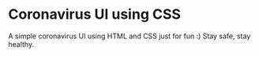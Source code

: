 # Coronavirus UI using CSS
A simple coronavirus UI using HTML and CSS just for fun :)
Stay safe, stay healthy.

